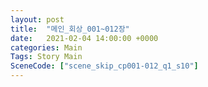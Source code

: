 ```yaml
---
layout: post
title:  "메인_회상_001~012장"
date:   2021-02-04 14:00:00 +0000
categories: Main
Tags: Story Main
SceneCode: ["scene_skip_cp001-012_q1_s10"]
---
```


